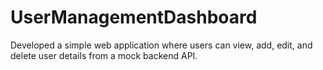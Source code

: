 # UserManagementDashboard
Developed a simple web application where users can view, add, edit, and delete user details from a mock backend API.
